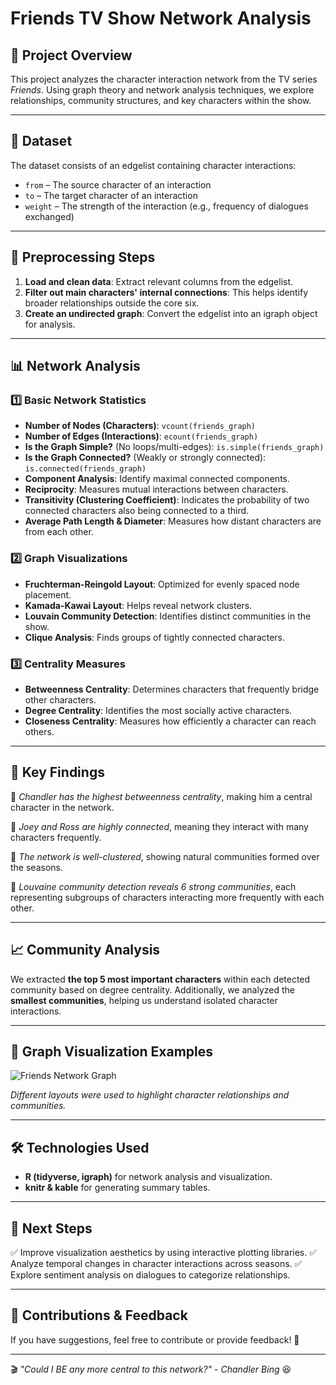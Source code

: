 # **Friends TV Show Network Analysis**

## 📌 **Project Overview**
This project analyzes the character interaction network from the TV series *Friends*. Using graph theory and network analysis techniques, we explore relationships, community structures, and key characters within the show.

---

## 📂 **Dataset**
The dataset consists of an edgelist containing character interactions:
- `from` – The source character of an interaction
- `to` – The target character of an interaction
- `weight` – The strength of the interaction (e.g., frequency of dialogues exchanged)

---

## 🔧 **Preprocessing Steps**
1. **Load and clean data**: Extract relevant columns from the edgelist.
2. **Filter out main characters' internal connections**: This helps identify broader relationships outside the core six.
3. **Create an undirected graph**: Convert the edgelist into an igraph object for analysis.

---

## 📊 **Network Analysis**
### **1️⃣ Basic Network Statistics**
- **Number of Nodes (Characters)**: `vcount(friends_graph)`
- **Number of Edges (Interactions)**: `ecount(friends_graph)`
- **Is the Graph Simple?** (No loops/multi-edges): `is.simple(friends_graph)`
- **Is the Graph Connected?** (Weakly or strongly connected): `is.connected(friends_graph)`
- **Component Analysis**: Identify maximal connected components.
- **Reciprocity**: Measures mutual interactions between characters.
- **Transitivity (Clustering Coefficient)**: Indicates the probability of two connected characters also being connected to a third.
- **Average Path Length & Diameter**: Measures how distant characters are from each other.

### **2️⃣ Graph Visualizations**
- **Fruchterman-Reingold Layout**: Optimized for evenly spaced node placement.
- **Kamada-Kawai Layout**: Helps reveal network clusters.
- **Louvain Community Detection**: Identifies distinct communities in the show.
- **Clique Analysis**: Finds groups of tightly connected characters.

### **3️⃣ Centrality Measures**
- **Betweenness Centrality**: Determines characters that frequently bridge other characters.
- **Degree Centrality**: Identifies the most socially active characters.
- **Closeness Centrality**: Measures how efficiently a character can reach others.

---

## 📌 **Key Findings**
🔹 *Chandler has the highest betweenness centrality*, making him a central character in the network.

🔹 *Joey and Ross are highly connected*, meaning they interact with many characters frequently.

🔹 *The network is well-clustered*, showing natural communities formed over the seasons.

🔹 *Louvaine community detection reveals 6 strong communities*, each representing subgroups of characters interacting more frequently with each other.

---

## 📈 **Community Analysis**
We extracted **the top 5 most important characters** within each detected community based on degree centrality. Additionally, we analyzed the **smallest communities**, helping us understand isolated character interactions.

---

## 🎨 **Graph Visualization Examples**
![Friends Network Graph](graph_example.png)

*Different layouts were used to highlight character relationships and communities.*

---

## 🛠 **Technologies Used**
- **R (tidyverse, igraph)** for network analysis and visualization.
- **knitr & kable** for generating summary tables.

---

## 📌 **Next Steps**
✅ Improve visualization aesthetics by using interactive plotting libraries.
✅ Analyze temporal changes in character interactions across seasons.
✅ Explore sentiment analysis on dialogues to categorize relationships.

---

## 📢 **Contributions & Feedback**
If you have suggestions, feel free to contribute or provide feedback! 🚀

---

🎬 *"Could I BE any more central to this network?" - Chandler Bing* 😆
